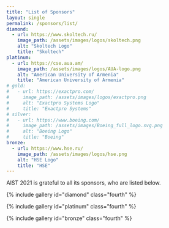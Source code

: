 ```yaml
---
title: "List of Sponsors"
layout: single
permalink: /sponsors/list/
diamond:
  - url: https://www.skoltech.ru/
    image_path: /assets/images/logos/skoltech.png
    alt: "Skoltech Logo"
    title: "Skoltech"
platinum:
  - url: https://cse.aua.am/
    image_path: /assets/images/logos/AUA-logo.png
    alt: "American University of Armenia"
    title: "American University of Armenia"
# gold:
#   - url: https://exactpro.com/
#     image_path: /assets/images/logos/exactpro.png
#     alt: "Exactpro Systems Logo"
#     title: "Exactpro Systems"
# silver:
#   - url: https://www.boeing.com/
#     image_path: /assets/images/Boeing_full_logo.svg.png
#     alt: "Boeing Logo"
#     title: "Boeing"
bronze:
  - url: https://www.hse.ru/
    image_path: /assets/images/logos/hse.png
    alt: "HSE Logo"
    title: "HSE"
---
```


AIST 2021 is grateful to all its sponsors, who are listed below.

{% include gallery id="diamond" class="fourth" %}

{% include gallery id="platinum" class="fourth" %}

<!-- {% include gallery id="gold" class="fourth" %}

{% include gallery id="silver" class="fourth" %} -->

{% include gallery id="bronze" class="fourth" %}
